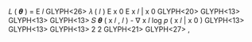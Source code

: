 𝐿 ( 𝜽 ) = E 𝑙 GLYPH<26> 𝜆 ( 𝑙 ) E x 0 E x 𝑙 | x 0 GLYPH<20> GLYPH<13> GLYPH<13> GLYPH<13> 𝑆 𝜽 ( x 𝑙 , 𝑙 ) - ∇ x 𝑙 log 𝑝 ( x 𝑙 | x 0 ) GLYPH<13> GLYPH<13> GLYPH<13> 2 2 GLYPH<21> GLYPH<27> ,